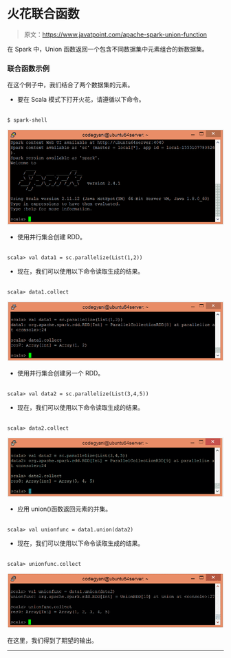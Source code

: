 # 火花联合函数

> 原文：<https://www.javatpoint.com/apache-spark-union-function>

在 Spark 中，Union 函数返回一个包含不同数据集中元素组合的新数据集。

### 联合函数示例

在这个例子中，我们结合了两个数据集的元素。

*   要在 Scala 模式下打开火花，请遵循以下命令。

```

$ spark-shell

```

![Spark Union Function](img/52326196d23d49b8c51f39e73b08c88b.png)

*   使用并行集合创建 RDD。

```

scala> val data1 = sc.parallelize(List(1,2))

```

*   现在，我们可以使用以下命令读取生成的结果。

```

scala> data1.collect

```

![Spark Union Function](img/0949a321b0dc02f73069590690785194.png)

*   使用并行集合创建另一个 RDD。

```

scala> val data2 = sc.parallelize(List(3,4,5))

```

*   现在，我们可以使用以下命令读取生成的结果。

```

scala> data2.collect

```

![Spark Union Function](img/4f1b224b4b87788f6828aa59005cbe46.png)

*   应用 union()函数返回元素的并集。

```

scala> val unionfunc = data1.union(data2)

```

*   现在，我们可以使用以下命令读取生成的结果。

```

scala> unionfunc.collect

```

![Spark Union Function](img/3d35edcb7c03d95006c3889cd7f55fb4.png)

在这里，我们得到了期望的输出。

* * *